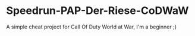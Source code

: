 # Speedrun-PAP-Der-Riese-CoDWaW

A simple cheat project for Call Of Duty World at War, I'm a beginner ;)
